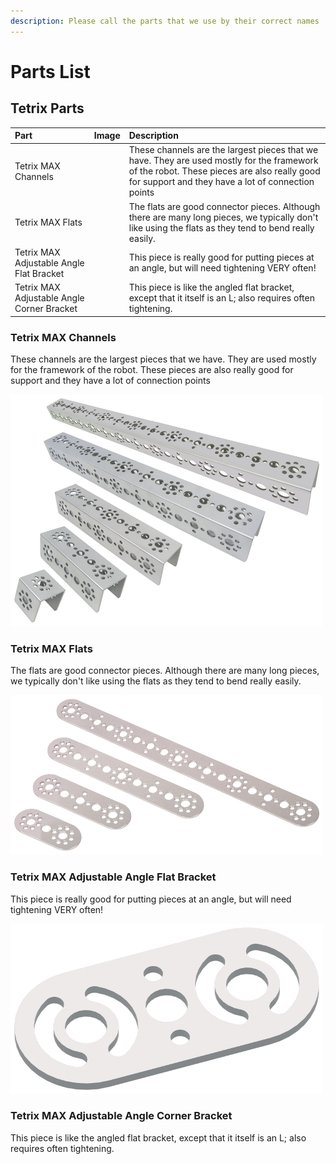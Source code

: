 ```yaml
---
description: Please call the parts that we use by their correct names
---
```


# Parts List

## Tetrix Parts

| Part | Image | Description |
| :--- | :--- | :--- |
| Tetrix MAX Channels |  | These channels are the largest pieces that we have. They are used mostly for the framework of the robot. These pieces are also really good for support and they have a lot of connection points |
| Tetrix MAX Flats |  | The flats are good connector pieces. Although there are many long pieces, we typically don't like using the flats as they tend to bend really easily. |
| Tetrix MAX Adjustable Angle Flat Bracket |  | This piece is really good for putting pieces at an angle, but will need tightening VERY often! |
| Tetrix MAX Adjustable Angle Corner Bracket |  | This piece is like the angled flat bracket, except that it itself is an L; also requires often tightening. |

### Tetrix MAX Channels

These channels are the largest pieces that we have. They are used mostly for the framework of the robot. These pieces are also really good for support and they have a lot of connection points

![](.gitbook/assets/xl_2232tetrixchannels.jpg)

### Tetrix MAX Flats

The flats are good connector pieces. Although there are many long pieces, we typically don't like using the flats as they tend to bend really easily.

![](.gitbook/assets/xl_39271-39274_tetrixflats.jpg)

### Tetrix MAX Adjustable Angle Flat Bracket

This piece is really good for putting pieces at an angle, but will need tightening VERY often!

![](.gitbook/assets/xl_41791txmadjstangleflatbracket.jpg)

### Tetrix MAX Adjustable Angle Corner Bracket

This piece is like the angled flat bracket, except that it itself is an L; also requires often tightening.

